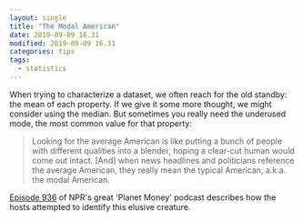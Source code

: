```yaml
---
layout: single
title: "The Modal American"
date: 2019-09-09 16.31
modified: 2019-09-09 16.31
categories: tips
tags:
  - statistics
---
```


When trying to characterize a dataset, we often reach for the old standby:
the mean of each property.
If we give it some more thought, we might consider using the median.
But sometimes you really need the underused mode, the most common value for that property:

> Looking for the average American is like putting a bunch of people with different qualities into a blender,
> hoping a clear-cut human would come out intact.
> \[And\] when news headlines and politicians reference the average American, they really mean the typical American, a.k.a. the modal American.

[Episode 936](https://www.npr.org/2019/08/28/755191639/episode-936-the-modal-american)
of NPR's great 'Planet Money' podcast describes how the hosts attempted to identify this elusive creature.
